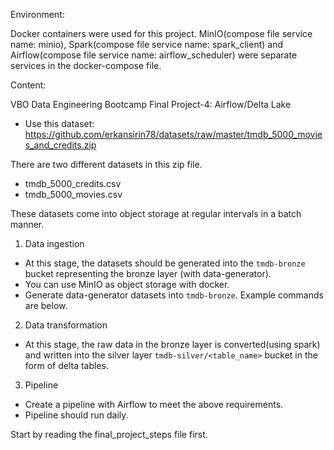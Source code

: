 Environment:

Docker containers were used for this project. MinIO(compose file service name: minio), Spark(compose file service name: spark_client) and Airflow(compose file service name: airflow_scheduler) were separate services in the docker-compose file.

Content:

VBO Data Engineering Bootcamp Final Project-4: Airflow/Delta Lake

- Use this dataset: https://github.com/erkansirin78/datasets/raw/master/tmdb_5000_movies_and_credits.zip

There are two different datasets in this zip file.

- tmdb_5000_credits.csv
- tmdb_5000_movies.csv

These datasets come into object storage at regular intervals in a batch manner.

1. Data ingestion

- At this stage, the datasets should be generated into the `tmdb-bronze` bucket representing the bronze layer (with data-generator).
- You can use MinIO as object storage with docker.
- Generate data-generator datasets into `tmdb-bronze`. Example commands are below.

2. Data transformation

- At this stage, the raw data in the bronze layer is converted(using spark) and written into the silver layer `tmdb-silver/<table_name>` bucket in the form of delta tables.

3. Pipeline

- Create a pipeline with Airflow to meet the above requirements.
- Pipeline should run daily.


Start by reading the final_project_steps file first.
